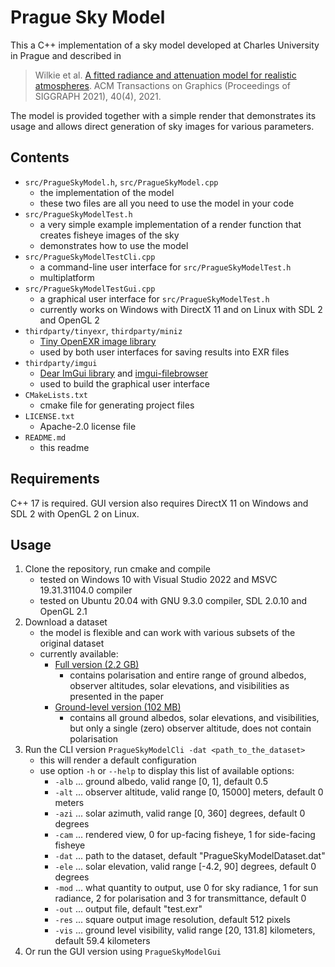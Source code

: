 # Prague Sky Model

This a C++ implementation of a sky model developed at Charles University in Prague and described in

> Wilkie et al. [A fitted radiance and attenuation model for realistic atmospheres](https://cgg.mff.cuni.cz/publications/skymodel-2021/). ACM Transactions on Graphics (Proceedings of SIGGRAPH 2021), 40(4), 2021.

The model is provided together with a simple render that demonstrates its usage and allows direct generation of sky images for various parameters.

## Contents

- `src/PragueSkyModel.h`, `src/PragueSkyModel.cpp`
    - the implementation of the model
    - these two files are all you need to use the model in your code
- `src/PragueSkyModelTest.h`
    - a very simple example implementation of a render function that creates fisheye images of the sky
    - demonstrates how to use the model
- `src/PragueSkyModelTestCli.cpp`
    - a command-line user interface for `src/PragueSkyModelTest.h`
    - multiplatform
- `src/PragueSkyModelTestGui.cpp`
    - a graphical user interface for `src/PragueSkyModelTest.h`
    - currently works on Windows with DirectX 11 and on Linux with SDL 2 and OpenGL 2
- `thirdparty/tinyexr`, `thirdparty/miniz`
    - [Tiny OpenEXR image library](https://github.com/syoyo/tinyexr)
    - used by both user interfaces for saving results into EXR files
- `thirdparty/imgui`
    - [Dear ImGui library](https://github.com/ocornut/imgui) and [imgui-filebrowser](https://github.com/AirGuanZ/imgui-filebrowser)
    - used to build the graphical user interface
- `CMakeLists.txt`
    - cmake file for generating project files
- `LICENSE.txt`
    - Apache-2.0 license file
- `README.md`
    - this readme
    
## Requirements

C++ 17 is required. GUI version also requires DirectX 11 on Windows and SDL 2 with OpenGL 2 on Linux.

## Usage

1. Clone the repository, run cmake and compile
    - tested on Windows 10 with Visual Studio 2022 and MSVC 19.31.31104.0 compiler
    - tested on Ubuntu 20.04 with GNU 9.3.0 compiler, SDL 2.0.10 and OpenGL 2.1
2. Download a dataset
    - the model is flexible and can work with various subsets of the original dataset
    - currently available:
        - [Full version (2.2 GB)](https://drive.google.com/file/d/19K96jEQmmqCeg8yjgZxj2awQj62lI50p/view?usp=sharing)
            - contains polarisation and entire range of ground albedos, observer altitudes, solar elevations, and visibilities as presented in the paper
        - [Ground-level version (102 MB)](https://drive.google.com/file/d/1Gk6OSHGpFx8HM3drHWykb3lDrtZXO4h7/view?usp=sharing)
            - contains all ground albedos, solar elevations, and visibilities, but only a single (zero) observer altitude, does not contain polarisation
3. Run the CLI version `PragueSkyModelCli -dat <path_to_the_dataset>`
    - this will render a default configuration
    - use option `-h` or `--help` to display this list of available options:
        - `-alb` ... ground albedo, valid range [0, 1], default 0.5
        - `-alt` ... observer altitude, valid range [0, 15000] meters, default 0 meters
        - `-azi` ... solar azimuth, valid range [0, 360] degrees, default 0 degrees
        - `-cam` ... rendered view, 0 for up-facing fisheye, 1 for side-facing fisheye
        - `-dat` ... path to the dataset, default "PragueSkyModelDataset.dat"
        - `-ele` ... solar elevation, valid range [-4.2, 90] degrees, default 0 degrees
        - `-mod` ... what quantity to output, use 0 for sky radiance, 1 for sun radiance, 2 for polarisation and 3 for transmittance, default 0
        - `-out` ... output file, default "test.exr"
        - `-res` ... square output image resolution, default 512 pixels
        - `-vis` ... ground level visibility, valid range [20, 131.8] kilometers, default 59.4 kilometers
4. Or run the GUI version using `PragueSkyModelGui`